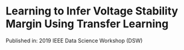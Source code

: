 # Learning to Infer Voltage Stability Margin Using Transfer Learning
Published in: 2019 IEEE Data Science Workshop (DSW)

